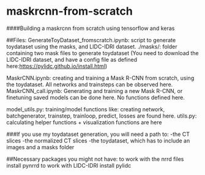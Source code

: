 # maskrcnn-from-scratch
####Building a maskrcnn from scratch using tensorflow and keras

##Files:
GenerateToyDataset_fromscratch.ipynb: script to generate toydataset using the masks, and LIDC-IDRI dataset. 
./masks/: folder containing two mask files to generate toydataset
(You need to download the LIDC-IDRI dataset, and have a config file as defined here:https://pylidc.github.io/install.html)

MaskrCNN.ipynb: creating and training a Mask R-CNN from scratch, using the toydataset. All networks and trainsteps can be observed here.
MaskrCNN_call.ipynb: Generating and training a new Mask R-CNN, or finetuning saved models can be done here. No functions defined here.

model_utils.py: training/model functions like: creating network, batchgenerator, trainstep, trainloop, predict, losses are found here. 
utils.py:   calculating helper functions + visualization functions are here


###If you use my toydataset generation, you will need a path to:
  -the CT slices
  -the normalized CT slices
  -the toydataset, which has to include an images and a masks folder

##Necessary packages you might not have: 
to work with the nrrd files install pynrrd
to work with LIDC-IDRI install pylidc

